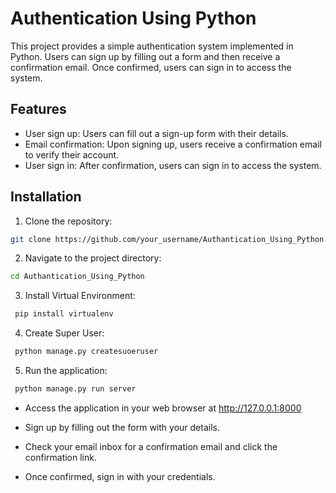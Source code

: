 # Authentication Using Python

This project provides a simple authentication system implemented in Python. Users can sign up by filling out a form and then receive a confirmation email. Once confirmed, users can sign in to access the system.

## Features

- User sign up: Users can fill out a sign-up form with their details.
- Email confirmation: Upon signing up, users receive a confirmation email to verify their account.
- User sign in: After confirmation, users can sign in to access the system.

## Installation

1. Clone the repository:

```bash
git clone https://github.com/your_username/Authantication_Using_Python.git
```

2. Navigate to the project directory:

```bash
cd Authantication_Using_Python
```

3. Install Virtual Environment:

```bash
 pip install virtualenv
```

4. Create Super User:

```bash
 python manage.py createsuoeruser
```

5. Run the application:

```bash
 python manage.py run server
```

- Access the application in your web browser at http://127.0.0.1:8000

- Sign up by filling out the form with your details.

- Check your email inbox for a confirmation email and click the confirmation link.

- Once confirmed, sign in with your credentials.
